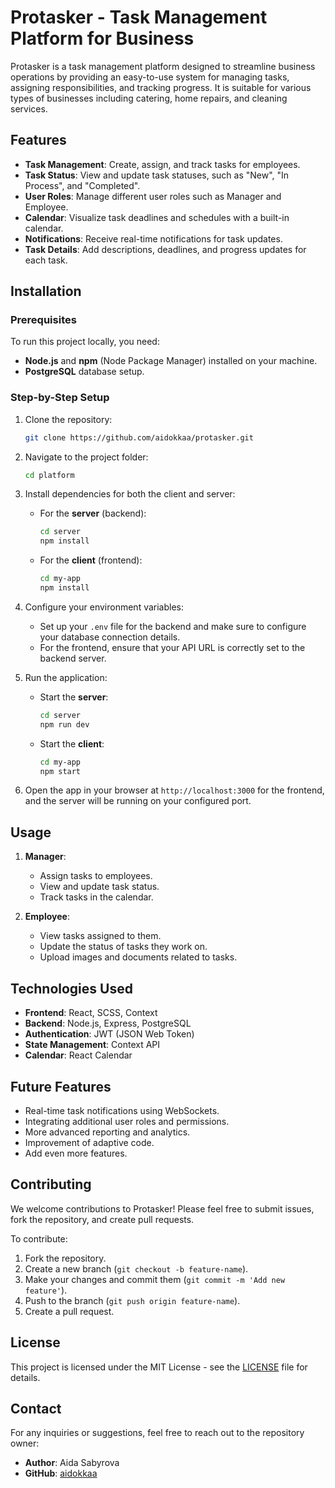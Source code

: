 # Protasker - Task Management Platform for Business

Protasker is a task management platform designed to streamline business operations by providing an easy-to-use system for managing tasks, assigning responsibilities, and tracking progress. It is suitable for various types of businesses including catering, home repairs, and cleaning services.

## Features

- **Task Management**: Create, assign, and track tasks for employees.
- **Task Status**: View and update task statuses, such as "New", "In Process", and "Completed".
- **User Roles**: Manage different user roles such as Manager and Employee.
- **Calendar**: Visualize task deadlines and schedules with a built-in calendar.
- **Notifications**: Receive real-time notifications for task updates.
- **Task Details**: Add descriptions, deadlines, and progress updates for each task.

## Installation

### Prerequisites

To run this project locally, you need:

- **Node.js** and **npm** (Node Package Manager) installed on your machine.
- **PostgreSQL** database setup.

### Step-by-Step Setup

1. Clone the repository:

    ```bash
    git clone https://github.com/aidokkaa/protasker.git
    ```

2. Navigate to the project folder:

    ```bash
    cd platform
    ```

3. Install dependencies for both the client and server:

    - For the **server** (backend):

        ```bash
        cd server
        npm install
        ```

    - For the **client** (frontend):

        ```bash
        cd my-app
        npm install
        ```

4. Configure your environment variables:
    - Set up your `.env` file for the backend and make sure to configure your database connection details.
    - For the frontend, ensure that your API URL is correctly set to the backend server.

5. Run the application:
    - Start the **server**:

        ```bash
        cd server
        npm run dev
        ```

    - Start the **client**:

        ```bash
        cd my-app
        npm start
        ```

6. Open the app in your browser at `http://localhost:3000` for the frontend, and the server will be running on your configured port.

## Usage

1. **Manager**:
   - Assign tasks to employees.
   - View and update task status.
   - Track tasks in the calendar.

2. **Employee**:
   - View tasks assigned to them.
   - Update the status of tasks they work on.
   - Upload images and documents related to tasks.

## Technologies Used

- **Frontend**: React, SCSS, Context
- **Backend**: Node.js, Express, PostgreSQL
- **Authentication**: JWT (JSON Web Token)
- **State Management**: Context API
- **Calendar**: React Calendar

## Future Features

- Real-time task notifications using WebSockets.
- Integrating additional user roles and permissions.
- More advanced reporting and analytics.
- Improvement of adaptive code.
- Add even more features.

## Contributing

We welcome contributions to Protasker! Please feel free to submit issues, fork the repository, and create pull requests.

To contribute:

1. Fork the repository.
2. Create a new branch (`git checkout -b feature-name`).
3. Make your changes and commit them (`git commit -m 'Add new feature'`).
4. Push to the branch (`git push origin feature-name`).
5. Create a pull request.

## License

This project is licensed under the MIT License - see the [LICENSE](LICENSE) file for details.

## Contact

For any inquiries or suggestions, feel free to reach out to the repository owner:

- **Author**: Aida Sabyrova
- **GitHub**: [aidokkaa](https://github.com/aidokkaa)

